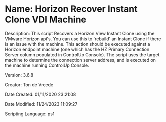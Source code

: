 ﻿# Name: Horizon Recover Instant Clone VDI Machine

Description: This script Recovers a Horizon View Instant Clone using the VMware Horizon api's. You can use this to 'rebuild' an Instant Clone if there is an issue with the machine. 
This action should be executed against a Horizon endpoint machine (one which has the HZ Primary Connection Server column populated in ControlUp Console). The script uses the target machine to determine the connection server address, and is executed on the machine running ControlUp Console.

Version: 3.6.8

Creator: Ton de Vreede

Date Created: 01/11/2020 23:21:08

Date Modified: 11/24/2023 11:09:27

Scripting Language: ps1

